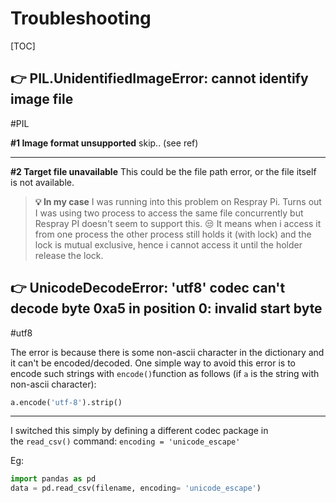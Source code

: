 # Troubleshooting

[TOC]



## 👉 PIL.UnidentifiedImageError: cannot identify image file
#PIL 


**\#1 Image format unsupported**
skip.. (see ref)

---
**\#2 Target file unavailable**
This could be the file path error, or the file itself is not available. 

> **💡 In my case** I was running into this problem on Respray Pi. Turns out I was using two process to access the same file concurrently but Respray PI doesn't seem to support this. 😒 It means when i access it from one process the other process still holds it (with lock) and the lock is mutual exclusive, hence i cannot access it until the holder release the lock. 



[PIL.UnidentifiedImageError: cannot identify image file | Stackoverflow]: https://stackoverflow.com/questions/60168905/pil-unidentifiedimageerror-cannot-identify-image-file

[UnidentifiedImageError: cannot identify image file | Stackoverflow]: https://stackoverflow.com/questions/63754311/unidentifiedimageerror-cannot-identify-image-file

[UnidentifiedImageError: cannot identify image file `PNG` #5631 | Github]: https://github.com/python-pillow/Pillow/issues/5631

[UnidentifiedImageError when I try to train my model #4678 | Github]: https://github.com/python-pillow/Pillow/issues/4678

[Image.open() cannot identify image file - Python? | Stackoverflow]: https://stackoverflow.com/questions/19230991/image-open-cannot-identify-image-file-python



## 👉 UnicodeDecodeError: 'utf8' codec can't decode byte 0xa5 in position 0: invalid start byte
#utf8

The error is because there is some non-ascii character in the dictionary and it can't be encoded/decoded. One simple way to avoid this error is to encode such strings with `encode()`function as follows (if `a` is the string with non-ascii character):
```python
a.encode('utf-8').strip()
```
---

I switched this simply by defining a different codec package in the `read_csv()` command:
`encoding = 'unicode_escape'`

Eg:
```python
import pandas as pd
data = pd.read_csv(filename, encoding= 'unicode_escape')
```


[UnicodeDecodeError: 'utf8' codec can't decode byte 0xa5 in position 0: invalid start byte]: https://stackoverflow.com/questions/22216076/unicodedecodeerror-utf8-codec-cant-decode-byte-0xa5-in-position-0-invalid-s
